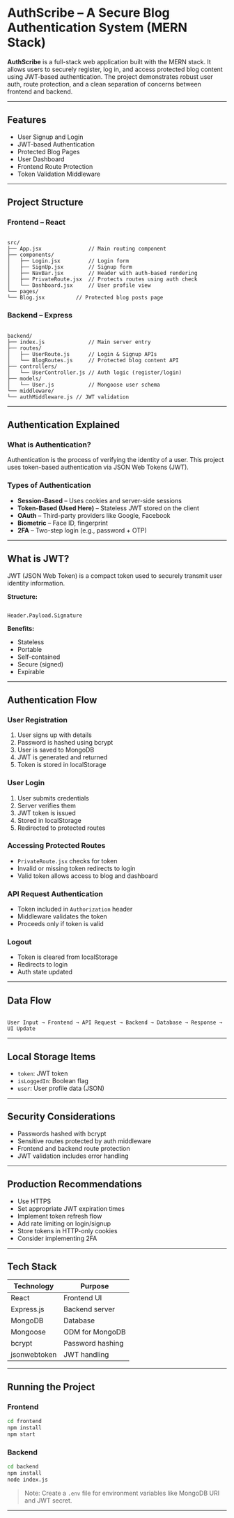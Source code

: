 # AuthScribe – A Secure Blog Authentication System (MERN Stack)

**AuthScribe** is a full-stack web application built with the MERN stack. It allows users to securely register, log in, and access protected blog content using JWT-based authentication. The project demonstrates robust user auth, route protection, and a clean separation of concerns between frontend and backend.

---

## Features

- User Signup and Login
- JWT-based Authentication
- Protected Blog Pages
- User Dashboard
- Frontend Route Protection
- Token Validation Middleware

---

## Project Structure

### Frontend – React

```

src/
├── App.jsx               // Main routing component
├── components/
│   ├── Login.jsx         // Login form
│   ├── SignUp.jsx        // Signup form
│   ├── NavBar.jsx        // Header with auth-based rendering
│   ├── PrivateRoute.jsx  // Protects routes using auth check
│   └── Dashboard.jsx     // User profile view
└── pages/
└── Blog.jsx          // Protected blog posts page

```

### Backend – Express

```

backend/
├── index.js              // Main server entry
├── routes/
│   ├── UserRoute.js      // Login & Signup APIs
│   └── BlogRoutes.js     // Protected blog content API
├── controllers/
│   └── UserController.js // Auth logic (register/login)
├── models/
│   └── User.js           // Mongoose user schema
└── middleware/
└── authMiddleware.js // JWT validation

```

---

## Authentication Explained

### What is Authentication?

Authentication is the process of verifying the identity of a user. This project uses token-based authentication via JSON Web Tokens (JWT).

### Types of Authentication

- **Session-Based** – Uses cookies and server-side sessions  
- **Token-Based (Used Here)** – Stateless JWT stored on the client  
- **OAuth** – Third-party providers like Google, Facebook  
- **Biometric** – Face ID, fingerprint  
- **2FA** – Two-step login (e.g., password + OTP)

---

## What is JWT?

JWT (JSON Web Token) is a compact token used to securely transmit user identity information.

**Structure:**
```

Header.Payload.Signature

```

**Benefits:**

- Stateless
- Portable
- Self-contained
- Secure (signed)
- Expirable

---

## Authentication Flow

### User Registration

1. User signs up with details
2. Password is hashed using bcrypt
3. User is saved to MongoDB
4. JWT is generated and returned
5. Token is stored in localStorage

### User Login

1. User submits credentials
2. Server verifies them
3. JWT token is issued
4. Stored in localStorage
5. Redirected to protected routes

### Accessing Protected Routes

- `PrivateRoute.jsx` checks for token
- Invalid or missing token redirects to login
- Valid token allows access to blog and dashboard

### API Request Authentication

- Token included in `Authorization` header
- Middleware validates the token
- Proceeds only if token is valid

### Logout

- Token is cleared from localStorage
- Redirects to login
- Auth state updated

---

## Data Flow

```

User Input → Frontend → API Request → Backend → Database → Response → UI Update

````

---

## Local Storage Items

- `token`: JWT token
- `isLoggedIn`: Boolean flag
- `user`: User profile data (JSON)

---

## Security Considerations

- Passwords hashed with bcrypt
- Sensitive routes protected by auth middleware
- Frontend and backend route protection
- JWT validation includes error handling

---

## Production Recommendations

- Use HTTPS
- Set appropriate JWT expiration times
- Implement token refresh flow
- Add rate limiting on login/signup
- Store tokens in HTTP-only cookies
- Consider implementing 2FA

---

## Tech Stack

| Technology     | Purpose                   |
|----------------|---------------------------|
| React          | Frontend UI               |
| Express.js     | Backend server            |
| MongoDB        | Database                  |
| Mongoose       | ODM for MongoDB           |
| bcrypt         | Password hashing          |
| jsonwebtoken   | JWT handling              |

---

## Running the Project

### Frontend

```bash
cd frontend
npm install
npm start
````

### Backend

```bash
cd backend
npm install
node index.js
```

> Note: Create a `.env` file for environment variables like MongoDB URI and JWT secret.

---
